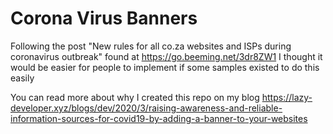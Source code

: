 # Corona Virus Banners

Following the post "New rules for all co.za websites and ISPs during coronavirus outbreak" found at https://go.beeming.net/3dr8ZW1 I thought it would be easier for people to implement if some samples existed to do this easily

You can read more about why I created this repo on my blog https://lazy-developer.xyz/blogs/dev/2020/3/raising-awareness-and-reliable-information-sources-for-covid19-by-adding-a-banner-to-your-websites

